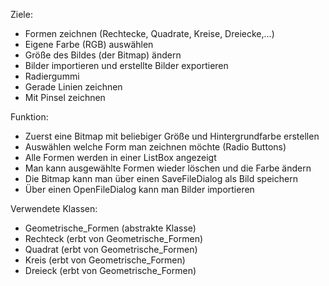 Ziele:
- Formen zeichnen (Rechtecke, Quadrate, Kreise, Dreiecke,...)
- Eigene Farbe (RGB) auswählen
- Größe des Bildes (der Bitmap) ändern
- Bilder importieren und erstellte Bilder exportieren
- Radiergummi
- Gerade Linien zeichnen
- Mit Pinsel zeichnen

Funktion:
- Zuerst eine Bitmap mit beliebiger Größe und Hintergrundfarbe erstellen
- Auswählen welche Form man zeichnen möchte (Radio Buttons)
- Alle Formen werden in einer ListBox angezeigt
- Man kann ausgewählte Formen wieder löschen und die Farbe ändern
- Die Bitmap kann man über einen SaveFileDialog als Bild speichern
- Über einen OpenFileDialog kann man Bilder importieren

Verwendete Klassen:
- Geometrische_Formen (abstrakte Klasse)
- Rechteck (erbt von Geometrische_Formen)
- Quadrat (erbt von Geometrische_Formen)
- Kreis (erbt von Geometrische_Formen)
- Dreieck (erbt von Geometrische_Formen)
